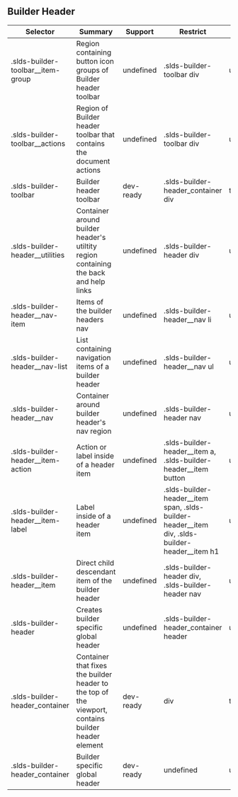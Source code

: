 

## Builder Header

| Selector | Summary | Support | Restrict | Variant |
|-------|-------|-------|-------|-------|
| .slds-builder-toolbar__item-group | Region containing button icon groups of Builder header toolbar | undefined | .slds-builder-toolbar div | undefined |
| .slds-builder-toolbar__actions | Region of Builder header toolbar that contains the document actions | undefined | .slds-builder-toolbar div | undefined |
| .slds-builder-toolbar | Builder header toolbar | dev-ready | .slds-builder-header_container div | true |
| .slds-builder-header__utilities | Container around builder header's utiltity region containing the back and help links | undefined | .slds-builder-header div | undefined |
| .slds-builder-header__nav-item | Items of the builder headers nav | undefined | .slds-builder-header__nav li | undefined |
| .slds-builder-header__nav-list | List containing navigation items of a builder header | undefined | .slds-builder-header__nav ul | undefined |
| .slds-builder-header__nav | Container around builder header's nav region | undefined | .slds-builder-header nav | undefined |
| .slds-builder-header__item-action | Action or label inside of a header item | undefined | .slds-builder-header__item a, .slds-builder-header__item button | undefined |
| .slds-builder-header__item-label | Label inside of a header item | undefined | .slds-builder-header__item span, .slds-builder-header__item div, .slds-builder-header__item h1 | undefined |
| .slds-builder-header__item | Direct child descendant item of the builder header | undefined | .slds-builder-header div, .slds-builder-header nav | undefined |
| .slds-builder-header | Creates builder specific global header | undefined | .slds-builder-header_container header | undefined |
| .slds-builder-header_container | Container that fixes the builder header to the top of the viewport, contains builder header element | dev-ready | div | true |
| .slds-builder-header_container | Builder specific global header | dev-ready | undefined | undefined |
